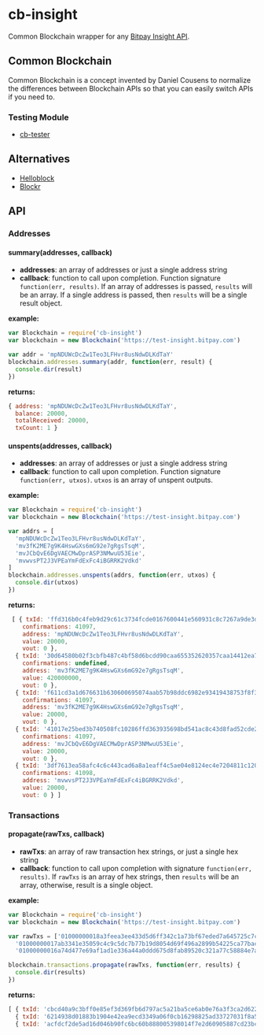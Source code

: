 cb-insight
==========

Common Blockchain wrapper for any [Bitpay Insight API](https://github.com/bitpay/insight-api).


Common Blockchain
------------------

Common Blockchain is a concept invented by Daniel Cousens to normalize the differences between Blockchain APIs so that you can easily switch APIs if you need to.


### Testing Module

- [cb-tester](https://github.com/dcousens/common-blockchain)


Alternatives
------------
- [Helloblock](https://github.com/dcousens/cb-helloblock)
- [Blockr](https://github.com/weilu/cb-blockr)


API
---

### Addresses

#### summary(addresses, callback)

- **addresses**: an array of addresses or just a single address string
- **callback**: function to call upon completion. Function signature
`function(err, results)`. If an array of addresses is passed,  `results` will be an array.
If a single address is passed, then `results` will be a single result object.

**example:**

```js
var Blockchain = require('cb-insight')
var blockchain = new Blockchain('https://test-insight.bitpay.com')

var addr = 'mpNDUWcDcZw1Teo3LFHvr8usNdwDLKdTaY'
blockchain.addresses.summary(addr, function(err, result) {
  console.dir(result)
})
```

**returns:**

```js
{ address: 'mpNDUWcDcZw1Teo3LFHvr8usNdwDLKdTaY',
  balance: 20000,
  totalReceived: 20000,
  txCount: 1 }
```


#### unspents(addresses, callback)

- **addresses**: an array of addresses or just a single address string
- **callback**: function to call upon completion. Function signature
`function(err, utxos)`. `utxos` is an array of unspent outputs.

**example:**

```js
var Blockchain = require('cb-insight')
var blockchain = new Blockchain('https://test-insight.bitpay.com')

var addrs = [
  'mpNDUWcDcZw1Teo3LFHvr8usNdwDLKdTaY',
  'mv3fK2ME7g9K4HswGXs6mG92e7gRgsTsqM',
  'mvJCbQvE6DgVAECMwDprASP3NMwuU53Eie',
  'mvwvsPT2J3VPEaYmFdExFc4iBGRRK2Vdkd'
]
blockchain.addresses.unspents(addrs, function(err, utxos) {
  console.dir(utxos)
})
```

**returns:**

```js
 [ { txId: 'ffd316b0c4feb9d29c61c3734fcde0167600441e560931c8c7267a9de3d9e29a',
    confirmations: 41097,
    address: 'mpNDUWcDcZw1Teo3LFHvr8usNdwDLKdTaY',
    value: 20000,
    vout: 0 },
  { txId: '30d64580b02f3cbfb487c4bf58d6bcdd90caa655352620357caa14412ea7954d',
    confirmations: undefined,
    address: 'mv3fK2ME7g9K4HswGXs6mG92e7gRgsTsqM',
    value: 420000000,
    vout: 0 },
  { txId: 'f611cd3a1d676631b630600695074aab57b98ddc6982e93419438753f8f3fbda',
    confirmations: 41097,
    address: 'mv3fK2ME7g9K4HswGXs6mG92e7gRgsTsqM',
    value: 20000,
    vout: 0 },
  { txId: '41017e25bed3b740508fc10286ffd363935698bd541ac8c43d8fad52cde25220',
    confirmations: 41097,
    address: 'mvJCbQvE6DgVAECMwDprASP3NMwuU53Eie',
    value: 20000,
    vout: 0 },
  { txId: '3df7613ea58afc4c6c443cad6a8a1eaff4c5ae04e8124ec4e7204811c120101c',
    confirmations: 41098,
    address: 'mvwvsPT2J3VPEaYmFdExFc4iBGRRK2Vdkd',
    value: 20000,
    vout: 0 } ]
```




### Transactions

#### propagate(rawTxs, callback)

- **rawTxs**: an array of raw transaction hex strings, or just a single hex string
- **callback**: function to call upon completion with signature `function(err, results)`. 
If `rawTxs` is an array of hex strings, then `results` will be an array, otherwise, result is a single object.

**example:**

```js
var Blockchain = require('cb-insight')
var blockchain = new Blockchain('https://test-insight.bitpay.com')

var rawTxs = ['01000000018a3feea3ee433d5d6ff342c1a73bf67eded7a645725c7cdc4ce3f56b0f55de7d000000008b4830450221009d342a19422d2d16cfeac63b48f91d45df55d3b0e7cf60fe4c60ef337e4c742a0220230b9d2c248d4c85ab53c3efa18ab0a39ed72ab1d1926bdffbaaf9b60f5d165a0141047e646d9a2731ec1eb862e80e9fd262def4137e04dc4b9b1a04e4b1494f4748095a872ee5dd2653df252c84f553fc8d53d143920ae2508edf5798703bcb7ff1d3ffffffff01a0860100000000001976a9146ef4a59431f760a19a3dbf27fb442126f4b876f588ac00000000',
  '01000000017ab3341e35059c4c9c5dc7b77b19d8054d69f496a2899b54225ca77bac7f07dd000000008b483045022100ac8f8a90fd735ddcf87ed4f89531977dd350797c84d4709b3dfef2083dad52a102200166b7407e7033763b6c22b8be56d8f7c549515d2b84db641b7f0172554765be0141047e646d9a2731ec1eb862e80e9fd262def4137e04dc4b9b1a04e4b1494f4748095a872ee5dd2653df252c84f553fc8d53d143920ae2508edf5798703bcb7ff1d3ffffffff0110270000000000001976a9146ef4a59431f760a19a3dbf27fb442126f4b876f588ac00000000',
  '01000000016a74d477e69af1ad1e336a44a0ddd675d8fab89520c321a77c58884e7a6a0595000000008b4830450221009ee7da1c2921c999413503bd4dc289c0d7bef2f55b63033048aba99ff3c98c3b02202256d291fc1deb62d91c4b959586d69f33ec3df982775c869d4e34d15a5034370141047e646d9a2731ec1eb862e80e9fd262def4137e04dc4b9b1a04e4b1494f4748095a872ee5dd2653df252c84f553fc8d53d143920ae2508edf5798703bcb7ff1d3ffffffff0150c30000000000001976a9146ef4a59431f760a19a3dbf27fb442126f4b876f588ac00000000']

blockchain.transactions.propagate(rawTxs, function(err, results) {
  console.dir(results)
})
```

**returns:**

```js
[ { txId: 'cbcd40a9c3bff0e85ef3d369fb6d797ac5a21ba5ce6ab0e76a3f3ca2d622824d' },
  { txId: '6214938d01883b1904e42ea9ecd3349a06f0cb16298825ad33727031f8a57a8b' },
  { txId: 'acfdcf2de5ad16d046b90fc6bc60b888005398014f7e2d60905887cd23bcf9d9' } ]
```


